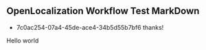 ## OpenLocalization Workflow Test MarkDown
* 7c0ac254-07a4-45de-ace4-34b5d55b7bf6 
thanks!

Hello world